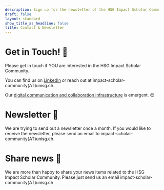 ```yaml
---
description: Sign up for the newsletter of the HSG Impact Scholar Community
draft: false
layout: standard
show_title_as_headline: false
title: Contact & Newsletter
---
```

# Get in Touch! 🤗
<div class="pv3 f4 measure lh-copy dib">
Please get in touch if YOU are interested in the HSG Impact Scholar Community. 

You can find us on [LinkedIn](https://www.linkedin.com/groups/9079003/) or reach out at impact-scholar-community(AT)unisg.ch. 

Our [digital communication and collaboration infrastructure](/blog/2021-07-21_digital-collaboration-infrastructure) is emergent. 😊
</div>

# Newsletter 💌
<div class="pv3 f4 measure lh-copy dib">
We are trying to send out a newsletter once a month. If you would like to receive the newsletter, please send an email to impact-scholar-community(AT)unisg.ch.</div>

# Share news 🚀
<div class="pv3 f4 measure lh-copy dib">
We are more than happy to share your news items related to the HSG Impact Scholar Community. Please just send us an email impact-scholar-community(AT)unisg.ch</div>
